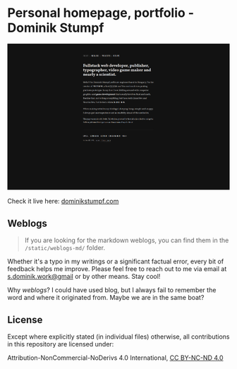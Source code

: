 # Personal homepage, portfolio - Dominik Stumpf

![frontpage of the website](/showcase/frontpage-demo.png)

Check it live here: [dominikstumpf.com](https://dominikstumpf.com)

## Weblogs

> If you are looking for the markdown weblogs, you can find them in the `/static/weblogs-md/` folder.

Whether it's a typo in my writings or a significant factual error, every bit of feedback helps me improve. Please feel free to reach out to me via email at [s.dominik.work@gmail](mailto:s.dominik.work@gmail.com) or by other means. Stay cool!

Why _weblogs_? I could have used blog, but I always fail to remember the word and where it originated from. Maybe we are in the same boat?

## License

Except where explicitly stated (in individual files) otherwise, all contributions in this repository are licensed under:

Attribution-NonCommercial-NoDerivs 4.0 International, [CC BY-NC-ND 4.0](https://creativecommons.org/licenses/by-nc-nd/4.0/)

